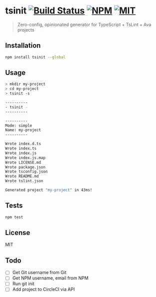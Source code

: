 # tsinit [![Build Status](https://img.shields.io/circleci/project/bcherny/tsinit.svg?branch=master&style=flat-square)](https://circleci.com/gh/bcherny/tsinit) [![NPM](https://img.shields.io/npm/v/tsinit.svg?style=flat-square)](https://www.npmjs.com/package/tsinit) [![MIT](https://img.shields.io/npm/l/tsinit.svg?style=flat-square)](https://opensource.org/licenses/MIT)

> Zero-config, opinionated generator for TypeScript + TsLint + Ava projects

## Installation

```sh
npm install tsinit --global
```

## Usage

```sh
> mkdir my-project
> cd my-project
> tsinit -s

----------
- tsinit -
----------

----------
Mode: simple
Name: my-project
----------

Wrote index.d.ts
Wrote index.ts
Wrote index.js
Wrote index.js.map
Wrote LICENSE.md
Wrote package.json
Wrote tsconfig.json
Wrote README.md
Wrote tslint.json

Generated project "my-project" in 43ms!
```

## Tests

```sh
npm test
```

## License

MIT

## Todo

- [ ] Get Git username from Git
- [ ] Get NPM username, email from NPM
- [ ] Run git init
- [ ] Add project to CircleCI via API
